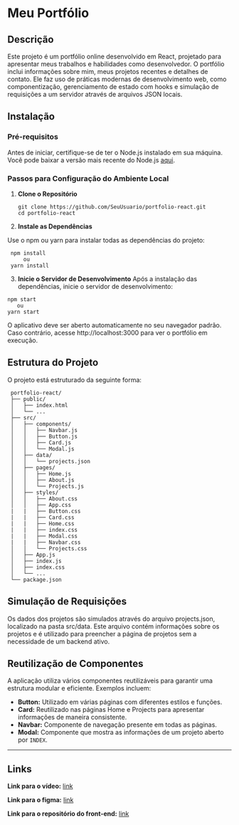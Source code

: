 # Meu Portfólio

## Descrição
Este projeto é um portfólio online desenvolvido em React, projetado para apresentar meus trabalhos e habilidades como desenvolvedor. O portfólio inclui informações sobre mim, meus projetos recentes e detalhes de contato. Ele faz uso de práticas modernas de desenvolvimento web, como componentização, gerenciamento de estado com hooks e simulação de requisições a um servidor através de arquivos JSON locais.

## Instalação

### Pré-requisitos
Antes de iniciar, certifique-se de ter o Node.js instalado em sua máquina. Você pode baixar a versão mais recente do Node.js [aqui](https://nodejs.org/).

### Passos para Configuração do Ambiente Local
1. **Clone o Repositório**
   ```
   git clone https://github.com/SeuUsuario/portfolio-react.git
   cd portfolio-react
   ```
2. **Instale as Dependências**
    
Use o npm ou yarn para instalar todas as dependências do projeto:
```
 npm install
     ou
 yarn install
```
3. **Inicie o Servidor de Desenvolvimento**
Após a instalação das dependências, inicie o servidor de desenvolvimento:
```
npm start
   ou
yarn start
```

O aplicativo deve ser aberto automaticamente no seu navegador padrão. Caso contrário, acesse http://localhost:3000 para ver o portfólio em execução.

## Estrutura do Projeto

O projeto está estruturado da seguinte forma:
```
 portfolio-react/
 ├── public/
 │   ├── index.html
 │   └── ...
 ├── src/
 │   ├── components/
 │   │   ├── Navbar.js
 │   │   ├── Button.js
 │   │   ├── Card.js
 │   │   └── Modal.js
 │   ├── data/
 │   │   └── projects.json
 │   ├── pages/
 │   │   ├── Home.js
 │   │   ├── About.js
 │   │   └── Projects.js
 │   ├── styles/
 │   │   ├── About.css
 │   │   ├── App.css
 |   |   ├── Button.css
 |   |   ├── Card.css
 |   |   ├── Home.css
 |   |   ├── index.css
 |   |   ├── Modal.css
 |   |   ├── Navbar.css
 │   │   └── Projects.css
 │   ├── App.js
 │   ├── index.js
 │   ├── index.css
 │   └── ...
 └── package.json
```
## Simulação de Requisições

Os dados dos projetos são simulados através do arquivo projects.json, localizado na pasta src/data. Este arquivo contém informações sobre os projetos e é utilizado para preencher a página de projetos sem a necessidade de um backend ativo.

## Reutilização de Componentes

A aplicação utiliza vários componentes reutilizáveis para garantir uma estrutura modular e eficiente. Exemplos incluem:

* **Button:** Utilizado em várias páginas com diferentes estilos e funções.
* **Card:** Reutilizado nas páginas Home e Projects para apresentar informações de maneira consistente.
* **Navbar:** Componente de navegação presente em todas as páginas.
* **Modal:** Componente que mostra as informações de um projeto aberto por ``INDEX``.

****
## Links
**Link para o vídeo:** [link](https://youtu.be/2LQaZdvV_q0)

**Link para o figma:** [link](https://www.figma.com/design/sq8GNCsnAjxZ404MrRFdkt/Sprint_2?node-id=0-1&t=WlfLf9e9FbjzdS2y-1)

**Link para o repositório do front-end:** [link](https://github.com/ViniciusaiGP/portfolio-site)
